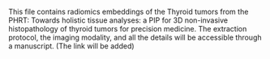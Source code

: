This file contains radiomics embeddings of the Thyroid tumors from the PHRT: Towards holistic tissue analyses: a PIP for 3D non-invasive histopathology of thyroid tumors for precision medicine. 
The extraction protocol, the imaging modality, and all the details will be accessible through a manuscript. (The link will be added)
